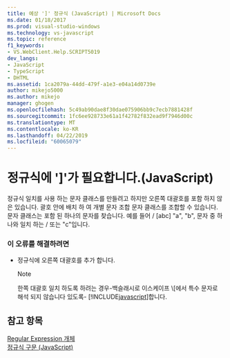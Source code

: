 ```yaml
---
title: 예상 ']' 정규식 (JavaScript) | Microsoft Docs
ms.date: 01/18/2017
ms.prod: visual-studio-windows
ms.technology: vs-javascript
ms.topic: reference
f1_keywords:
- VS.WebClient.Help.SCRIPT5019
dev_langs:
- JavaScript
- TypeScript
- DHTML
ms.assetid: 1ca2079a-44dd-479f-a1e3-e04a14d0739e
author: mikejo5000
ms.author: mikejo
manager: ghogen
ms.openlocfilehash: 5c49ab90dae8f30dae075906bb9c7ecb7881428f
ms.sourcegitcommit: 1fc6ee928733e61a1f42782f832ead9f7946d00c
ms.translationtype: MT
ms.contentlocale: ko-KR
ms.lasthandoff: 04/22/2019
ms.locfileid: "60065079"
---
```

# <a name="expected--in-regular-expression-javascript"></a>정규식에 ']'가 필요합니다.(JavaScript)
정규식 일치를 사용 하는 문자 클래스를 만들려고 하지만 오른쪽 대괄호를 포함 하지 않은 있습니다. 괄호 안에 배치 하 여 개별 문자 조합 문자 클래스를 조합할 수 있습니다. 문자 클래스는 포함 된 하나의 문자를 찾습니다. 예를 들어 / [abc] "a", "b", 문자 중 하 나와 일치 하는 / 또는 "c"입니다.  
  
### <a name="to-correct-this-error"></a>이 오류를 해결하려면  
  
- 정규식에 오른쪽 대괄호를 추가 합니다.  
  
    > [!NOTE]
    >  한쪽 대괄호 일치 하도록 하려는 경우-백슬래시로 이스케이프 \\[에서 특수 문자로 해석 되지 않습니다 있도록- [!INCLUDE[javascript](../../javascript/includes/javascript-md.md)]합니다.  
  
## <a name="see-also"></a>참고 항목  
 [Regular Expression 개체](../../javascript/reference/regular-expression-object-javascript.md)   
 [정규식 구문 (JavaScript)](https://msdn.microsoft.com/library/1400241x)